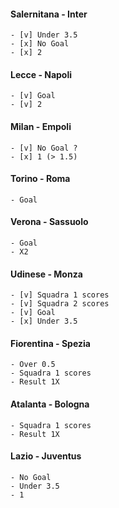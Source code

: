 #### Salernitana - Inter
    - [v] Under 3.5
    - [x] No Goal
    - [x] 2
    
#### Lecce - Napoli
    - [v] Goal
    - [v] 2
    
#### Milan - Empoli
    - [v] No Goal ?
    - [x] 1 (> 1.5)
    
#### Torino - Roma
    - Goal
    
#### Verona - Sassuolo
    - Goal
    - X2
    
#### Udinese - Monza
    - [v] Squadra 1 scores
    - [v] Squadra 2 scores
    - [v] Goal
    - [x] Under 3.5
    
#### Fiorentina - Spezia
    - Over 0.5
    - Squadra 1 scores
    - Result 1X
    
#### Atalanta - Bologna
    - Squadra 1 scores
    - Result 1X
    
#### Lazio - Juventus
    - No Goal
    - Under 3.5
    - 1